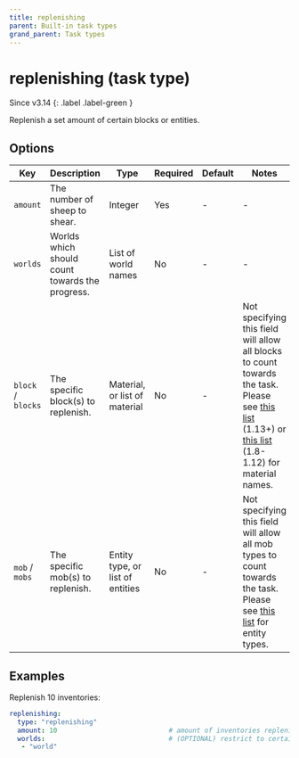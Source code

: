 ```yaml
---
title: replenishing
parent: Built-in task types
grand_parent: Task types
---
```


# replenishing (task type)

Since v3.14
{: .label .label-green }


Replenish a set amount of certain blocks or entities.

## Options

| Key                | Description                                     | Type                             | Required | Default | Notes                                                                                                                                                                                                                                                                              |
|--------------------|-------------------------------------------------|----------------------------------|----------|---------|------------------------------------------------------------------------------------------------------------------------------------------------------------------------------------------------------------------------------------------------------------------------------------|
| `amount`           | The number of sheep to shear.                   | Integer                          | Yes      | \-      | \-                                                                                                                                                                                                                                                                                 |
| `worlds`           | Worlds which should count towards the progress. | List of world names              | No       | \-      | \-                                                                                                                                                                                                                                                                                 |
| `block` / `blocks` | The specific block(s) to replenish.             | Material, or list of material    | No       | \-      | Not specifying this field will allow all blocks to count towards the task. Please see [this list](https://hub.spigotmc.org/javadocs/bukkit/org/bukkit/Material.html) (1.13+) or [this list](https://helpch.at/docs/1.12.2/org/bukkit/Material.html) (1.8-1.12) for material names. |
| `mob` / `mobs`     | The specific mob(s) to replenish.               | Entity type, or list of entities | No       | \-      | Not specifying this field will allow all mob types to count towards the task. Please see [this list](https://hub.spigotmc.org/javadocs/bukkit/org/bukkit/entity/EntityType.html) for entity types.                                                                                 |

## Examples

Replenish 10 inventories:

``` yaml
replenishing:
  type: "replenishing"
  amount: 10                            # amount of inventories replenished
  worlds:                               # (OPTIONAL) restrict to certain worlds
   - "world"
```
